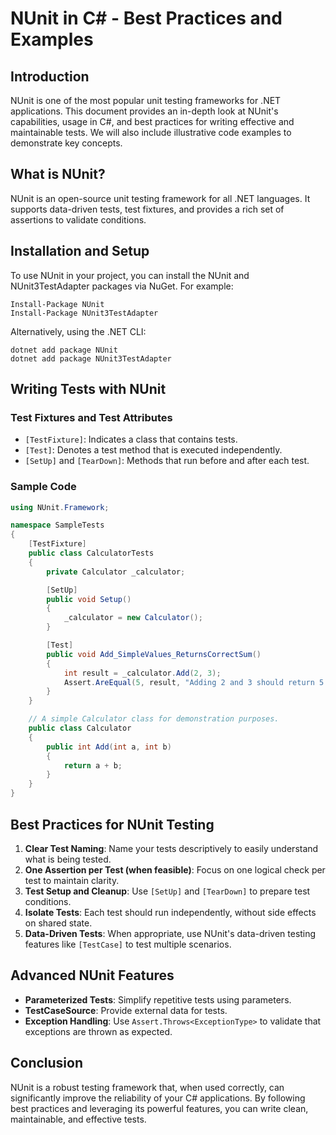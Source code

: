 <!-- nao7sep | o3-mini-high | 2025-03-31T03:03:28Z -->

# NUnit in C# - Best Practices and Examples

## Introduction

NUnit is one of the most popular unit testing frameworks for .NET applications. This document provides an in-depth look at NUnit's capabilities, usage in C#, and best practices for writing effective and maintainable tests. We will also include illustrative code examples to demonstrate key concepts.

## What is NUnit?

NUnit is an open-source unit testing framework for all .NET languages. It supports data-driven tests, test fixtures, and provides a rich set of assertions to validate conditions.

## Installation and Setup

To use NUnit in your project, you can install the NUnit and NUnit3TestAdapter packages via NuGet. For example:

```
Install-Package NUnit
Install-Package NUnit3TestAdapter
```

Alternatively, using the .NET CLI:

```
dotnet add package NUnit
dotnet add package NUnit3TestAdapter
```

## Writing Tests with NUnit

### Test Fixtures and Test Attributes

- `[TestFixture]`: Indicates a class that contains tests.
- `[Test]`: Denotes a test method that is executed independently.
- `[SetUp]` and `[TearDown]`: Methods that run before and after each test.

### Sample Code

```csharp
using NUnit.Framework;

namespace SampleTests
{
    [TestFixture]
    public class CalculatorTests
    {
        private Calculator _calculator;

        [SetUp]
        public void Setup()
        {
            _calculator = new Calculator();
        }

        [Test]
        public void Add_SimpleValues_ReturnsCorrectSum()
        {
            int result = _calculator.Add(2, 3);
            Assert.AreEqual(5, result, "Adding 2 and 3 should return 5.");
        }
    }

    // A simple Calculator class for demonstration purposes.
    public class Calculator
    {
        public int Add(int a, int b)
        {
            return a + b;
        }
    }
}
```

## Best Practices for NUnit Testing

1. **Clear Test Naming**: Name your tests descriptively to easily understand what is being tested.
2. **One Assertion per Test (when feasible)**: Focus on one logical check per test to maintain clarity.
3. **Test Setup and Cleanup**: Use `[SetUp]` and `[TearDown]` to prepare test conditions.
4. **Isolate Tests**: Each test should run independently, without side effects on shared state.
5. **Data-Driven Tests**: When appropriate, use NUnit's data-driven testing features like `[TestCase]` to test multiple scenarios.

## Advanced NUnit Features

- **Parameterized Tests**: Simplify repetitive tests using parameters.
- **TestCaseSource**: Provide external data for tests.
- **Exception Handling**: Use `Assert.Throws<ExceptionType>` to validate that exceptions are thrown as expected.

## Conclusion

NUnit is a robust testing framework that, when used correctly, can significantly improve the reliability of your C# applications. By following best practices and leveraging its powerful features, you can write clean, maintainable, and effective tests.
